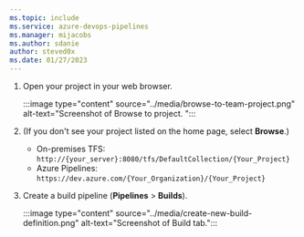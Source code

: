 ```yaml
---
ms.topic: include
ms.service: azure-devops-pipelines
ms.manager: mijacobs
ms.author: sdanie
author: steved0x
ms.date: 01/27/2023
---
```


1. Open your project in your web browser.

    :::image type="content" source="../media/browse-to-team-project.png" alt-text="Screenshot of Browse to project. ":::

1. (If you don't see your project listed on the home page, select **Browse**.)
    * On-premises TFS: `http://{your_server}:8080/tfs/DefaultCollection/{Your_Project}`
    * Azure Pipelines: `https://dev.azure.com/{Your_Organization}/{Your_Project}`

1. Create a build pipeline (**Pipelines** > **Builds**).

    :::image type="content" source="../media/create-new-build-definition.png" alt-text="Screenshot of Build tab.":::

